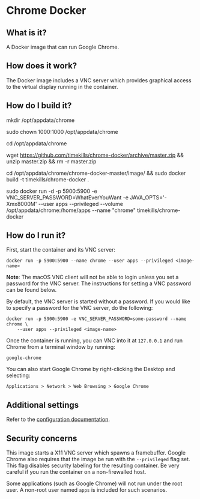 # Chrome Docker
## What is it?
A Docker image that can run Google Chrome.

## How does it work?
The Docker image includes a VNC server which provides graphical access to the
virtual display running in the container.

## How do I build it?
mkdir /opt/appdata/chrome

sudo chown 1000:1000 /opt/appdata/chrome

cd /opt/appdata/chrome

wget https://github.com/timekills/chrome-docker/archive/master.zip && unzip master.zip && rm -r master.zip

cd /opt/appdata/chrome/chrome-docker-master/image/ && sudo docker build -t timekills/chrome-docker .

sudo docker run -d -p 5900:5900 -e VNC_SERVER_PASSWORD=WhatEverYouWant -e JAVA_OPTS='-Xmx8000M' --user apps --privileged --volume /opt/appdata/chrome:/home/apps --name "chrome" timekills/chrome-docker

## How do I run it?
First, start the container and its VNC server:
```
docker run -p 5900:5900 --name chrome --user apps --privileged <image-name>
```

**Note**: The macOS VNC client will not be able to login unless you set a
password for the VNC server. The instructions for setting a VNC password can be
found below.

By default, the VNC server is started without a password. If you would like to
specify a password for the VNC server, do the following:
```
docker run -p 5900:5900 -e VNC_SERVER_PASSWORD=some-password --name chrome \
    --user apps --privileged <image-name>
```

Once the container is running, you can VNC into it at `127.0.0.1` and run Chrome
from a terminal window by running:
```
google-chrome
```

You can also start Google Chrome by right-clicking the Desktop and selecting:
```
Applications > Network > Web Browsing > Google Chrome
```

## Additional settings
Refer to the [configuration documentation](docs/configuration).

## Security concerns
This image starts a X11 VNC server which spawns a framebuffer. Google Chrome
also requires that the image be run with the `--privileged` flag set. This flag
disables security labeling for the resulting container. Be very careful if you
run the container on a non-firewalled host.

Some applications (such as Google Chrome) will not run under the root user. A
non-root user named `apps` is included for such scenarios.
